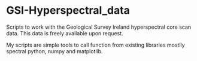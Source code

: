 # GSI-Hyperspectral_data
Scripts to work with the Geological Survey Ireland hyperspectral core scan data. This data is freely available upon request.

My scripts are simple tools to call function from existing libraries mostlly spectral python, numpy and matplotlib.
